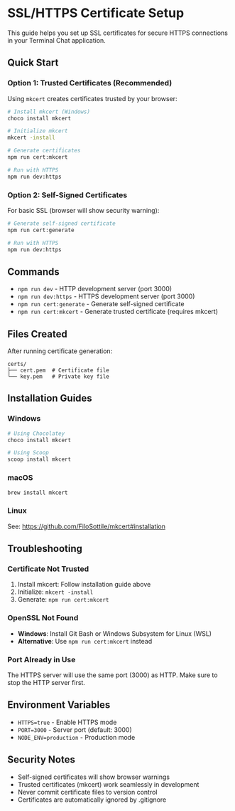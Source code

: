 # SSL/HTTPS Certificate Setup

This guide helps you set up SSL certificates for secure HTTPS connections in your Terminal Chat application.

## Quick Start

### Option 1: Trusted Certificates (Recommended)
Using `mkcert` creates certificates trusted by your browser:

```bash
# Install mkcert (Windows)
choco install mkcert

# Initialize mkcert
mkcert -install

# Generate certificates
npm run cert:mkcert

# Run with HTTPS
npm run dev:https
```

### Option 2: Self-Signed Certificates
For basic SSL (browser will show security warning):

```bash
# Generate self-signed certificate
npm run cert:generate

# Run with HTTPS
npm run dev:https
```

## Commands

- `npm run dev` - HTTP development server (port 3000)
- `npm run dev:https` - HTTPS development server (port 3000)
- `npm run cert:generate` - Generate self-signed certificate
- `npm run cert:mkcert` - Generate trusted certificate (requires mkcert)

## Files Created

After running certificate generation:
```
certs/
├── cert.pem  # Certificate file
└── key.pem   # Private key file
```

## Installation Guides

### Windows
```bash
# Using Chocolatey
choco install mkcert

# Using Scoop
scoop install mkcert
```

### macOS
```bash
brew install mkcert
```

### Linux
See: https://github.com/FiloSottile/mkcert#installation

## Troubleshooting

### Certificate Not Trusted
1. Install mkcert: Follow installation guide above
2. Initialize: `mkcert -install`
3. Generate: `npm run cert:mkcert`

### OpenSSL Not Found
- **Windows**: Install Git Bash or Windows Subsystem for Linux (WSL)
- **Alternative**: Use `npm run cert:mkcert` instead

### Port Already in Use
The HTTPS server will use the same port (3000) as HTTP. Make sure to stop the HTTP server first.

## Environment Variables

- `HTTPS=true` - Enable HTTPS mode
- `PORT=3000` - Server port (default: 3000)
- `NODE_ENV=production` - Production mode

## Security Notes

- Self-signed certificates will show browser warnings
- Trusted certificates (mkcert) work seamlessly in development
- Never commit certificate files to version control
- Certificates are automatically ignored by .gitignore
